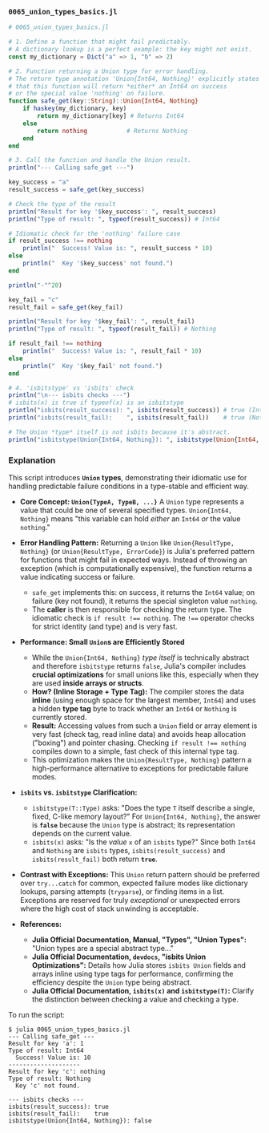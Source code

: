 ### `0065_union_types_basics.jl`

```julia
# 0065_union_types_basics.jl

# 1. Define a function that might fail predictably.
# A dictionary lookup is a perfect example: the key might not exist.
const my_dictionary = Dict("a" => 1, "b" => 2)

# 2. Function returning a Union type for error handling.
# The return type annotation 'Union{Int64, Nothing}' explicitly states
# that this function will return *either* an Int64 on success
# or the special value 'nothing' on failure.
function safe_get(key::String)::Union{Int64, Nothing}
    if haskey(my_dictionary, key)
        return my_dictionary[key] # Returns Int64
    else
        return nothing           # Returns Nothing
    end
end

# 3. Call the function and handle the Union result.
println("--- Calling safe_get ---")

key_success = "a"
result_success = safe_get(key_success)

# Check the type of the result
println("Result for key '$key_success': ", result_success)
println("Type of result: ", typeof(result_success)) # Int64

# Idiomatic check for the 'nothing' failure case
if result_success !== nothing
    println("  Success! Value is: ", result_success * 10)
else
    println("  Key '$key_success' not found.")
end

println("-"^20)

key_fail = "c"
result_fail = safe_get(key_fail)

println("Result for key '$key_fail': ", result_fail)
println("Type of result: ", typeof(result_fail)) # Nothing

if result_fail !== nothing
    println("  Success! Value is: ", result_fail * 10)
else
    println("  Key '$key_fail' not found.")
end

# 4. 'isbitstype' vs 'isbits' check
println("\n--- isbits checks ---")
# isbits(x) is true if typeof(x) is an isbitstype
println("isbits(result_success): ", isbits(result_success)) # true (Int64 is isbits)
println("isbits(result_fail):    ", isbits(result_fail))    # true (Nothing is isbits)

# The Union *type* itself is not isbits because it's abstract.
println("isbitstype(Union{Int64, Nothing}): ", isbitstype(Union{Int64, Nothing})) # false
```

### Explanation

This script introduces **`Union` types**, demonstrating their idiomatic use for handling predictable failure conditions in a type-stable and efficient way.

  * **Core Concept: `Union{TypeA, TypeB, ...}`**
    A `Union` type represents a value that could be one of several specified types. `Union{Int64, Nothing}` means "this variable can hold *either* an `Int64` *or* the value `nothing`."

  * **Error Handling Pattern:**
    Returning a `Union` like `Union{ResultType, Nothing}` (or `Union{ResultType, ErrorCode}`) is Julia's preferred pattern for functions that might fail in expected ways. Instead of throwing an exception (which is computationally expensive), the function returns a value indicating success or failure.

      * `safe_get` implements this: on success, it returns the `Int64` value; on failure (key not found), it returns the special singleton value `nothing`.
      * The **caller** is then responsible for checking the return type. The idiomatic check is `if result !== nothing`. The `!==` operator checks for strict identity (and type) and is very fast.

  * **Performance: Small `Union`s are Efficiently Stored**

      * While the `Union{Int64, Nothing}` *type itself* is technically abstract and therefore `isbitstype` returns `false`, Julia's compiler includes **crucial optimizations** for small unions like this, especially when they are used **inside arrays or structs**.
      * **How? (Inline Storage + Type Tag):** The compiler stores the data **inline** (using enough space for the largest member, `Int64`) and uses a hidden **type tag** byte to track whether an `Int64` or `Nothing` is currently stored.
      * **Result:** Accessing values from such a `Union` field or array element is very fast (check tag, read inline data) and avoids heap allocation ("boxing") and pointer chasing. Checking `if result !== nothing` compiles down to a simple, fast check of this internal type tag.
      * This optimization makes the `Union{ResultType, Nothing}` pattern a high-performance alternative to exceptions for predictable failure modes.

  * **`isbits` vs. `isbitstype` Clarification:**

      * `isbitstype(T::Type)` asks: "Does the type `T` itself describe a single, fixed, C-like memory layout?" For `Union{Int64, Nothing}`, the answer is **`false`** because the `Union` type is abstract; its representation depends on the current value.
      * `isbits(x)` asks: "Is the *value* `x` of an `isbits` type?" Since both `Int64` and `Nothing` are `isbits` types, `isbits(result_success)` and `isbits(result_fail)` both return **`true`**.

  * **Contrast with Exceptions:**
    This `Union` return pattern should be preferred over `try...catch` for common, expected failure modes like dictionary lookups, parsing attempts (`tryparse`), or finding items in a list. Exceptions are reserved for truly *exceptional* or unexpected errors where the high cost of stack unwinding is acceptable.

  * **References:**

      * **Julia Official Documentation, Manual, "Types", "Union Types":** "Union types are a special abstract type..."
      * **Julia Official Documentation, `devdocs`, "isbits Union Optimizations":** Details how Julia stores `isbits Union` fields and arrays inline using type tags for performance, confirming the efficiency despite the `Union` type being abstract.
      * **Julia Official Documentation, `isbits(x)` and `isbitstype(T)`:** Clarify the distinction between checking a value and checking a type.

To run the script:

```shell
$ julia 0065_union_types_basics.jl
--- Calling safe_get ---
Result for key 'a': 1
Type of result: Int64
  Success! Value is: 10
--------------------
Result for key 'c': nothing
Type of result: Nothing
  Key 'c' not found.

--- isbits checks ---
isbits(result_success): true
isbits(result_fail):    true
isbitstype(Union{Int64, Nothing}): false
```